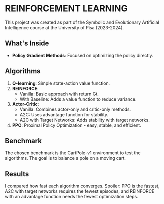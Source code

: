 # REINFORCEMENT LEARNING
This project was created as part of the Symbolic and Evolutionary Artificial Intelligence course at the University of Pisa (2023-2024).

## What's Inside
- **Policy Gradient Methods**: Focused on optimizing the policy directly.

## Algorithms
1. **Q-learning**: Simple state-action value function.
2. **REINFORCE**:
   - Vanilla: Basic approach with return Gt.
   - With Baseline: Adds a value function to reduce variance.
3. **Actor-Critic**:
   - Vanilla: Combines actor-only and critic-only methods.
   - A2C: Uses advantage function for stability.
   - A2C with Target Networks: Adds stability with target networks.
4. **PPO**: Proximal Policy Optimization - easy, stable, and efficient.

## Benchmark
The chosen benchmark is the CartPole-v1 environment to test the algorithms. The goal is to balance a pole on a moving cart.

## Results
I compared how fast each algorithm converges. Spoiler: PPO is the fastest, A2C with target networks requires the fewest episodes, and REINFORCE with an advantage function needs the fewest optimization steps.

